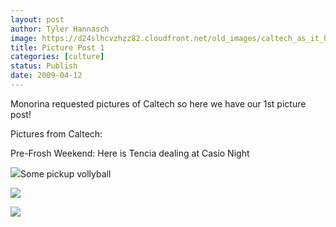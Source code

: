 ```yaml
---
layout: post
author: Tyler Hannasch
image: https://d24slhcvzhzz82.cloudfront.net/old_images/caltech_as_it_happens/6a0105349b8251970b01156f1e0d7d970c.jpg
title: Picture Post 1
categories: [culture]
status: Publish
date: 2009-04-12
---
```


Monorina requested pictures of Caltech so here we have our 1st picture post!

Pictures from Caltech:

Pre-Frosh Weekend:
Here is Tencia dealing at Casio Night

![](https://d24slhcvzhzz82.cloudfront.net/old_images/caltech_as_it_happens/6a0105349b8251970b01157014df69970b.jpg)Some pickup vollyball

![](https://d24slhcvzhzz82.cloudfront.net/old_images/caltech_as_it_happens/6a0105349b8251970b01157014df96970b.jpg)

![](https://d24slhcvzhzz82.cloudfront.net/old_images/caltech_as_it_happens/6a0105349b8251970b01156f1e0f4e970c.jpg)
